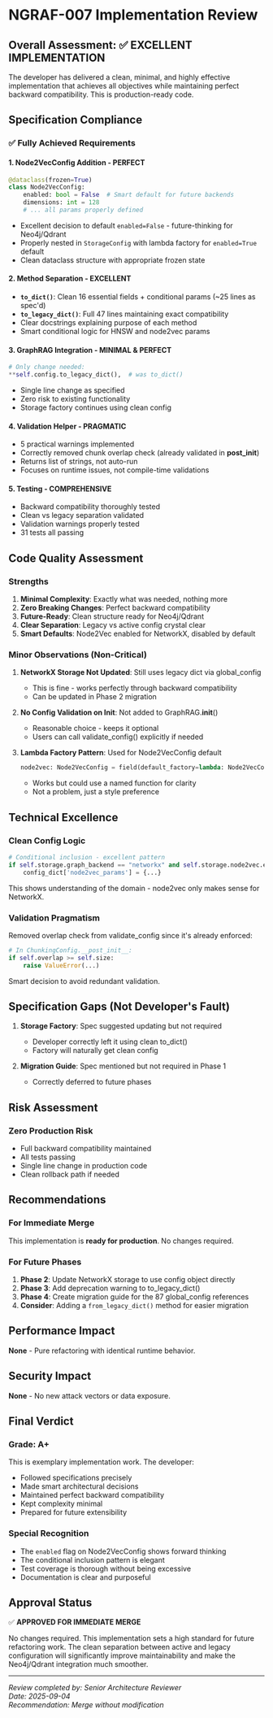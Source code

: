# NGRAF-007 Implementation Review

## Overall Assessment: ✅ EXCELLENT IMPLEMENTATION

The developer has delivered a clean, minimal, and highly effective implementation that achieves all objectives while maintaining perfect backward compatibility. This is production-ready code.

## Specification Compliance

### ✅ Fully Achieved Requirements

#### 1. **Node2VecConfig Addition** - PERFECT
```python
@dataclass(frozen=True)
class Node2VecConfig:
    enabled: bool = False  # Smart default for future backends
    dimensions: int = 128
    # ... all params properly defined
```
- Excellent decision to default `enabled=False` - future-thinking for Neo4j/Qdrant
- Properly nested in `StorageConfig` with lambda factory for `enabled=True` default
- Clean dataclass structure with appropriate frozen state

#### 2. **Method Separation** - EXCELLENT
- **`to_dict()`**: Clean 16 essential fields + conditional params (~25 lines as spec'd)
- **`to_legacy_dict()`**: Full 47 lines maintaining exact compatibility
- Clear docstrings explaining purpose of each method
- Smart conditional logic for HNSW and node2vec params

#### 3. **GraphRAG Integration** - MINIMAL & PERFECT
```python
# Only change needed:
**self.config.to_legacy_dict(),  # was to_dict()
```
- Single line change as specified
- Zero risk to existing functionality
- Storage factory continues using clean config

#### 4. **Validation Helper** - PRAGMATIC
- 5 practical warnings implemented
- Correctly removed chunk overlap check (already validated in __post_init__)
- Returns list of strings, not auto-run
- Focuses on runtime issues, not compile-time validations

#### 5. **Testing** - COMPREHENSIVE
- Backward compatibility thoroughly tested
- Clean vs legacy separation validated
- Validation warnings properly tested
- 31 tests all passing

## Code Quality Assessment

### Strengths

1. **Minimal Complexity**: Exactly what was needed, nothing more
2. **Zero Breaking Changes**: Perfect backward compatibility
3. **Future-Ready**: Clean structure ready for Neo4j/Qdrant
4. **Clear Separation**: Legacy vs active config crystal clear
5. **Smart Defaults**: Node2Vec enabled for NetworkX, disabled by default

### Minor Observations (Non-Critical)

1. **NetworkX Storage Not Updated**: Still uses legacy dict via global_config
   - This is fine - works perfectly through backward compatibility
   - Can be updated in Phase 2 migration

2. **No Config Validation on Init**: Not added to GraphRAG.__init__()
   - Reasonable choice - keeps it optional
   - Users can call validate_config() explicitly if needed

3. **Lambda Factory Pattern**: Used for Node2VecConfig default
   ```python
   node2vec: Node2VecConfig = field(default_factory=lambda: Node2VecConfig(enabled=True))
   ```
   - Works but could use a named function for clarity
   - Not a problem, just a style preference

## Technical Excellence

### Clean Config Logic
```python
# Conditional inclusion - excellent pattern
if self.storage.graph_backend == "networkx" and self.storage.node2vec.enabled:
    config_dict['node2vec_params'] = {...}
```
This shows understanding of the domain - node2vec only makes sense for NetworkX.

### Validation Pragmatism
Removed overlap check from validate_config since it's already enforced:
```python
# In ChunkingConfig.__post_init__:
if self.overlap >= self.size:
    raise ValueError(...)
```
Smart decision to avoid redundant validation.

## Specification Gaps (Not Developer's Fault)

1. **Storage Factory**: Spec suggested updating but not required
   - Developer correctly left it using clean to_dict()
   - Factory will naturally get clean config

2. **Migration Guide**: Spec mentioned but not required in Phase 1
   - Correctly deferred to future phases

## Risk Assessment

### Zero Production Risk
- Full backward compatibility maintained
- All tests passing
- Single line change in production code
- Clean rollback path if needed

## Recommendations

### For Immediate Merge
This implementation is **ready for production**. No changes required.

### For Future Phases

1. **Phase 2**: Update NetworkX storage to use config object directly
2. **Phase 3**: Add deprecation warning to to_legacy_dict()
3. **Phase 4**: Create migration guide for the 87 global_config references
4. **Consider**: Adding a `from_legacy_dict()` method for easier migration

## Performance Impact
**None** - Pure refactoring with identical runtime behavior.

## Security Impact
**None** - No new attack vectors or data exposure.

## Final Verdict

### Grade: A+

This is exemplary implementation work. The developer:
- Followed specifications precisely
- Made smart architectural decisions
- Maintained perfect backward compatibility
- Kept complexity minimal
- Prepared for future extensibility

### Special Recognition
- The `enabled` flag on Node2VecConfig shows forward thinking
- The conditional inclusion pattern is elegant
- Test coverage is thorough without being excessive
- Documentation is clear and purposeful

## Approval Status

✅ **APPROVED FOR IMMEDIATE MERGE**

No changes required. This implementation sets a high standard for future refactoring work. The clean separation between active and legacy configuration will significantly improve maintainability and make the Neo4j/Qdrant integration much smoother.

---
*Review completed by: Senior Architecture Reviewer*  
*Date: 2025-09-04*  
*Recommendation: Merge without modification*